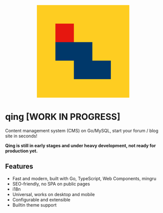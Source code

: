 <div align="center">
	<img src="./qing.svg" width="300" height="300" alt="The Qing Project">
	<br>
</div>

# qing [WORK IN PROGRESS]

Content management system (CMS) on Go/MySQL, start your forum / blog site in seconds!

**Qing is still in early stages and under heavy development, not ready for production yet.**

## Features

- Fast and modern, built with Go, TypeScript, Web Components, mingru
- SEO-friendly, no SPA on public pages
- i18n
- Universal, works on desktop and mobile
- Configurable and extensible
- Builtin theme support
